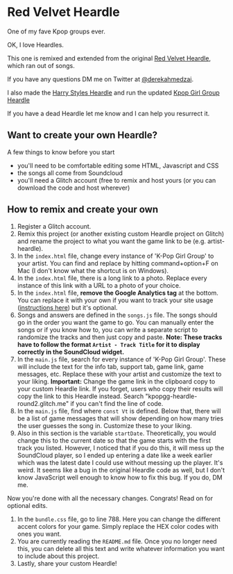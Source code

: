 # Red Velvet Heardle

One of my fave Kpop groups ever. 

OK, I love Heardles.

This one is remixed and extended from the original [Red Velvet Heardle](https://rvheardle.me/), which ran out of songs.

If you have any questions DM me on Twitter at [@derekahmedzai](https://twitter.com/derekahmedzai).

I also made the [Harry Styles Heardle](https://harry-styles-heardle.glitch.me) and run the updated [Kpop Girl Group Heardle](https://kpopgg-heardle-round2.glitch.me/)

If you have a dead Heardle let me know and I can help you resurrect it.

## Want to create your own Heardle?

A few things to know before you start
- you'll need to be comfortable editing some HTML, Javascript and CSS
- the songs all come from Soundcloud
- you'll need a Glitch account (free to remix and host yours (or you can download the code and host wherever)

## How to remix and create your own

1. Register a Glitch account.
2. Remix this project (or another existing custom Heardle project on Glitch) and rename the project to what you want the game link to be (e.g. artist-heardle).
3. In the `index.html` file, change every instance of 'K-Pop Girl Group' to your artist. You can find and replace by hitting command+option+F on Mac (I don't know what the shortcut is on Windows).
4. In the `index.html` file, there is a long link to a photo. Replace every instance of this link with a URL to a photo of your choice.
5. In the `index.html` file, **remove the Google Analytics tag** at the bottom. You can replace it with your own if you want to track your site usage ([instructions here](https://support.google.com/analytics/answer/9306384?hl=en)) but it's optional.
6. Songs and answers are defined in the `songs.js` file. The songs should go in the order you want the game to go. You can manually enter the songs or if you know how to, you can write a separate script to randomize the tracks and then just copy and paste. **Note: These tracks have to follow the format `Artist - Track Title` for it to display correctly in the SoundCloud widget.**
7. In the `main.js` file, search for every instance of 'K-Pop Girl Group'. These will include the text for the info tab, support tab, game link, game messages, etc. Replace these with your artist and customize the text to your liking. **Important:** Change the game link in the clipboard copy to your custom Heardle link. If you forget, users who copy their results will copy the link to this Heardle instead. Search "kpopgg-heardle-round2.glitch.me" if you can't find the line of code.
8. In the `main.js` file, find where `const Vt` is defined. Below that, there will be a list of game messages that will show depending on how many tries the user guesses the song in. Customize these to your liking.
9. Also in this section is the variable `startDate`. Theoretically, you would change this to the current date so that the game starts with the first track you listed. However, I noticed that if you do this, it will mess up the SoundCloud player, so I ended up entering a date like a week earlier which was the latest date I could use without messing up the player. It's weird. It seems like a bug in the original Heardle code as well, but I don't know JavaScript well enough to know how to fix this bug. If you do, DM me.

Now you're done with all the necessary changes. Congrats! Read on for optional edits.

1. In the `bundle.css` file, go to line 788. Here you can change the different accent colors for your game. Simply replace the HEX color codes with ones you want.
2. You are currently reading the `README.md` file. Once you no longer need this, you can delete all this text and write whatever information you want to include about this project.
3. Lastly, share your custom Heardle!
